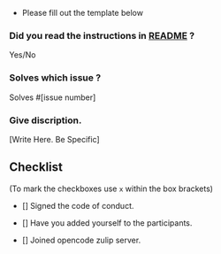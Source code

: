 * Please fill out the template below

### Did you read the instructions in [README](../README.md) ?

Yes/No

### Solves which issue ?

Solves #[issue number]

### Give discription.

[Write Here. Be Specific]

## Checklist

(To mark the checkboxes use `x` within the box brackets)

- [] Signed the code of conduct.

- [] Have you added yourself to the participants.

- [] Joined opencode zulip server.

